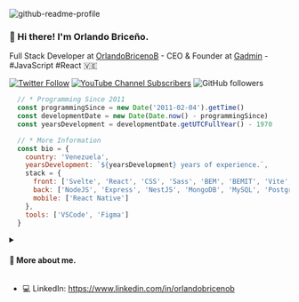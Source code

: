 ![github-readme-profile](https://raw.githubusercontent.com/OrlandoBricenoB/OrlandoBricenoB/main/resources/repo-cover.png)

### 👋 Hi there! I'm Orlando Briceño.

Full Stack Developer at [OrlandoBricenoB](https://orlandobricenob.dev/) - CEO & Founder at [Gadmin](https://gadmin.app/) - #JavaScript #React 🇻🇪

[![Twitter Follow](https://img.shields.io/twitter/follow/orlandobricenob?style=social)](https://twitter.com/orlandobricenob)
[![YouTube Channel Subscribers](https://img.shields.io/youtube/channel/subscribers/UCvESQBtiQLWZz3zYYx19MhQ?style=social)](https://youtube.com/@orlandobricenob?sub_confirmation=1)
![GitHub followers](https://img.shields.io/github/followers/orlandobricenob?style=social)

```javascript
  // * Programming Since 2011
  const programmingSince = new Date('2011-02-04').getTime()
  const developmentDate = new Date(Date.now() - programmingSince)
  const yearsDevelopment = developmentDate.getUTCFullYear() - 1970

  // * More Information
  const bio = {
    country: 'Venezuela',
    yearsDevelopment: `${yearsDevelopment} years of experience.`,
    stack = {
      front: ['Svelte', 'React', 'CSS', 'Sass', 'BEM', 'BEMIT', 'Vite', ...rest],
      back: ['NodeJS', 'Express', 'NestJS', 'MongoDB', 'MySQL', 'PostgreSQL', ...rest],
      mobile: ['React Native']
    },
    tools: ['VSCode', 'Figma']
  }
```

<details>  
  <summary><h4>💬 More about me.</h4></summary>
  
  - I live alone with my wife.
  - I like to learn from other people.
  - I love sharing my knowledge and learning with my team while we have fun developing.
</details>

- 💻 LinkedIn: https://www.linkedin.com/in/orlandobricenob
